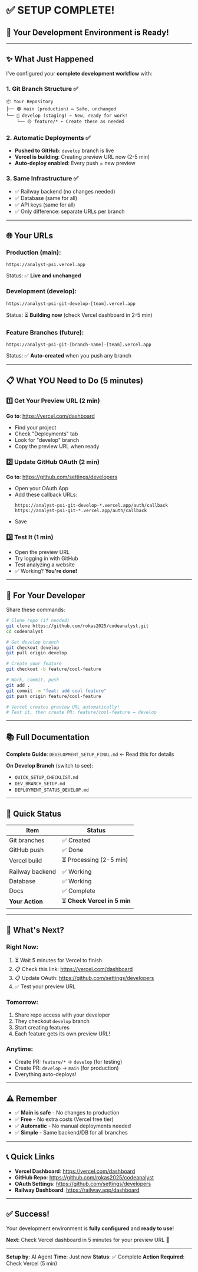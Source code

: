 # ✅ SETUP COMPLETE!

## 🎉 Your Development Environment is Ready!

---

## ✨ What Just Happened

I've configured your **complete development workflow** with:

### 1. Git Branch Structure ✅
```
📦 Your Repository
├── 🟢 main (production) ← Safe, unchanged
└── 🔵 develop (staging) ← New, ready for work!
    └── 🟡 feature/* ← Create these as needed
```

### 2. Automatic Deployments ✅
- **Pushed to GitHub**: `develop` branch is live
- **Vercel is building**: Creating preview URL now (2-5 min)
- **Auto-deploy enabled**: Every push = new preview

### 3. Same Infrastructure ✅
- ✅ Railway backend (no changes needed)
- ✅ Database (same for all)
- ✅ API keys (same for all)
- ✅ Only difference: separate URLs per branch

---

## 🌐 Your URLs

### Production (main):
```
https://analyst-psi.vercel.app
```
Status: ✅ **Live and unchanged**

### Development (develop):
```
https://analyst-psi-git-develop-[team].vercel.app
```
Status: ⏳ **Building now** (check Vercel dashboard in 2-5 min)

### Feature Branches (future):
```
https://analyst-psi-git-[branch-name]-[team].vercel.app
```
Status: ✅ **Auto-created** when you push any branch

---

## 📋 What YOU Need to Do (5 minutes)

### 1️⃣ Get Your Preview URL (2 min)
**Go to**: https://vercel.com/dashboard
- Find your project
- Check "Deployments" tab  
- Look for "develop" branch
- Copy the preview URL when ready

### 2️⃣ Update GitHub OAuth (2 min)
**Go to**: https://github.com/settings/developers
- Open your OAuth App
- Add these callback URLs:
  ```
  https://analyst-psi-git-develop-*.vercel.app/auth/callback
  https://analyst-psi-git-*.vercel.app/auth/callback
  ```
- Save

### 3️⃣ Test It (1 min)
- Open the preview URL
- Try logging in with GitHub
- Test analyzing a website
- ✅ Working? **You're done!**

---

## 👥 For Your Developer

Share these commands:

```bash
# Clone repo (if needed)
git clone https://github.com/rokas2025/codeanalyst.git
cd codeanalyst

# Get develop branch
git checkout develop
git pull origin develop

# Create your feature
git checkout -b feature/cool-feature

# Work, commit, push
git add .
git commit -m "feat: add cool feature"
git push origin feature/cool-feature

# Vercel creates preview URL automatically!
# Test it, then create PR: feature/cool-feature → develop
```

---

## 📚 Full Documentation

**Complete Guide**: `DEVELOPMENT_SETUP_FINAL.md` ← Read this for details

**On Develop Branch** (switch to see):
- `QUICK_SETUP_CHECKLIST.md`
- `DEV_BRANCH_SETUP.md`
- `DEPLOYMENT_STATUS_DEVELOP.md`

---

## 🎯 Quick Status

| Item | Status |
|------|--------|
| Git branches | ✅ Created |
| GitHub push | ✅ Done |
| Vercel build | ⏳ Processing (2-5 min) |
| Railway backend | ✅ Working |
| Database | ✅ Working |
| Docs | ✅ Complete |
| **Your Action** | ⏳ **Check Vercel in 5 min** |

---

## 🚀 What's Next?

### Right Now:
1. ⏳ Wait 5 minutes for Vercel to finish
2. 📋 Check this link: https://vercel.com/dashboard
3. 📋 Update OAuth: https://github.com/settings/developers
4. ✅ Test your preview URL

### Tomorrow:
1. Share repo access with your developer
2. They checkout `develop` branch
3. Start creating features
4. Each feature gets its own preview URL!

### Anytime:
- Create PR: `feature/*` → `develop` (for testing)
- Create PR: `develop` → `main` (for production)
- Everything auto-deploys!

---

## ⚠️ Remember

- ✅ **Main is safe** - No changes to production
- ✅ **Free** - No extra costs (Vercel free tier)
- ✅ **Automatic** - No manual deployments needed
- ✅ **Simple** - Same backend/DB for all branches

---

## 📞 Quick Links

- **Vercel Dashboard**: https://vercel.com/dashboard
- **GitHub Repo**: https://github.com/rokas2025/codeanalyst
- **OAuth Settings**: https://github.com/settings/developers
- **Railway Dashboard**: https://railway.app/dashboard

---

## ✅ Success!

Your development environment is **fully configured** and **ready to use**!

**Next**: Check Vercel dashboard in 5 minutes for your preview URL 🎉

---

**Setup by**: AI Agent
**Time**: Just now
**Status**: ✅ Complete
**Action Required**: Check Vercel (5 min)


